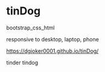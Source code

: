 # tinDog
bootstrap_css_html

responsive to desktop, laptop, phone

https://dgjoker0001.github.io/tinDog/

tinder tindog
